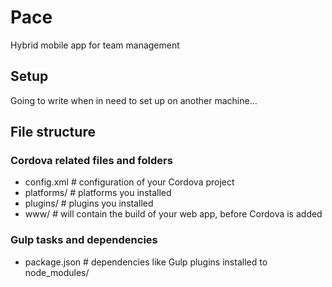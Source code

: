 # Pace
Hybrid mobile app for team management

## Setup
Going to write when in need to set up on another machine...

## File structure

### Cordova related files and folders
* config.xml  # configuration of your Cordova project
* platforms/  # platforms you installed
* plugins/    # plugins you installed
* www/        # will contain the build of your web app, before Cordova is added

### Gulp tasks and dependencies
* package.json  # dependencies like Gulp plugins installed to node_modules/

